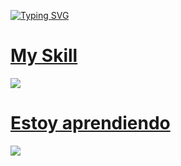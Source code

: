 
<a href="https://git.io/typing-svg"><img src="https://readme-typing-svg.demolab.com?font=Gupter&pause=1000&width=435&lines=I'm+Joel;software+development+student" alt="Typing SVG" /></a>

<p align="center">
  <a href="https://skillicons.dev">
     <h1>My Skill</h1>
    <img src="https://skillicons.dev/icons?i=git,html,css,js,ts,nodejs,mongodb" />
  </a>
</p>

<p align="center">
  <a href="https://skillicons.dev">
     <h1>Estoy aprendiendo</h1>
    <img src="https://skillicons.dev/icons?i=angular,java,mysql" />
  </a>
</p>
